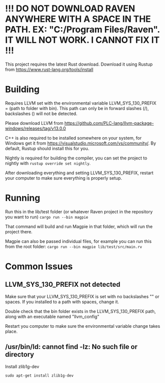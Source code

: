 # !!! DO NOT DOWNLOAD RAVEN ANYWHERE WITH A SPACE IN THE PATH. EX: "C:/Program Files/Raven". IT WILL NOT WORK. I CANNOT FIX IT !!!

This project requires the latest Rust download. Download it using Rustup from https://www.rust-lang.org/tools/install

# Building

Requires LLVM set with the environmental variable LLVM_SYS_130_PREFIX = (path to folder with bin). This path can only be in forward slashes (/), backslashes (\) will not be detected.

Please download LLVM from https://github.com/PLC-lang/llvm-package-windows/releases/tag/v13.0.0

C++ is also required to be installed somewhere on your system, for Windows get it from https://visualstudio.microsoft.com/vs/community/.
By default, Rustup should install this for you.

Nightly is required for building the compiler, you can set the project to nightly with ```rustup override set nightly```.

After downloading everything and setting LLVM_SYS_130_PREFIX, restart your computer to make sure everything is properly setup.

# Running

Run this in the lib/test folder (or whatever Raven project in the repository you want to run)
```cargo run --bin magpie```

That command will build and run Magpie in that folder, which will run the project there.

Magpie can also be passed individual files, for example you can run this from the root folder:
```cargo run --bin magpie lib/test/src/main.rv```

# Common Issues

## LLVM_SYS_130_PREFIX not detected

Make sure that your LLVM_SYS_130_PREFIX is set with no backslashes "\" or spaces. If you installed to a path with spaces, change it.

Double check that the bin folder exists in the LLVM_SYS_130_PREFIX path, along with an executable named "llvm_config"

Restart you computer to make sure the environmental variable change takes place.

## /usr/bin/ld: cannot find -lz: No such file or directory

Install zlib1g-dev

``sudo apt-get install zlib1g-dev``